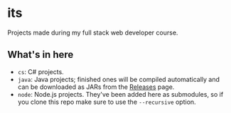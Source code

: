 # its

Projects made during my full stack web developer course.

## What's in here

- `cs`: C# projects.
- `java`: Java projects; finished ones will be compiled automatically and can be downloaded as JARs from the [Releases](https://github.com/LeddaZ/its/releases) page.
- `node`: Node.js projects. They've been added here as submodules, so if you clone this repo make sure to use the `--recursive` option.
